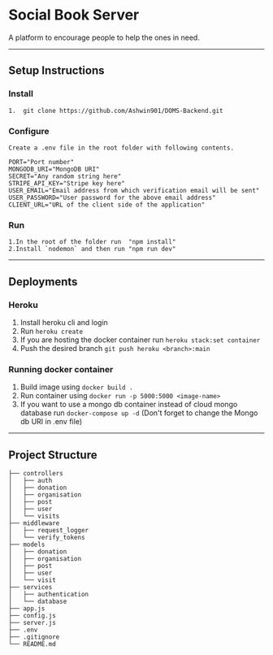 # Social Book Server
A platform to encourage people to help the ones in need.

---

## Setup Instructions
### Install
```
1.  git clone https://github.com/Ashwin901/DOMS-Backend.git
```
### Configure
```
Create a .env file in the root folder with following contents.

PORT="Port number"
MONGODB_URI="MongoDB URI"
SECRET="Any random string here"
STRIPE_API_KEY="Stripe key here"
USER_EMAIL="Email address from which verification email will be sent"
USER_PASSWORD="User password for the above email address"
CLIENT_URL="URL of the client side of the application"
```

### Run
```
1.In the root of the folder run  "npm install"
2.Install `nodemon` and then run "npm run dev"
```
---

## Deployments

### Heroku
1. Install heroku cli and login
2. Run `heroku create`
3. If you are hosting the docker container run `heroku stack:set container`
4. Push the desired branch `git push heroku <branch>:main`

### Running docker container
1. Build image using `docker build .`
2. Run container using `docker run -p 5000:5000 <image-name>`
3. If you want to use a mongo db container instead of cloud mongo database run `docker-compose up -d` (Don't forget to change the Mongo db URI in .env file)

---

## Project Structure

```
├── controllers
│   ├── auth 
│   ├── donation
│   ├── organisation
│   ├── post 
│   ├── user 
│   └── visits 
├── middleware
│   ├── request_logger
│   └── verify_tokens 
├── models
│   ├── donation
│   ├── organisation
│   ├── post
│   ├── user
│   └── visit
├── services
│   ├── authentication
│   └── database
├── app.js
├── config.js
├── server.js
├── .env
├── .gitignore
└── README.md
```
